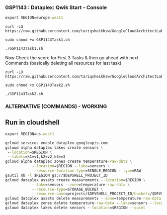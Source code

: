 ###  GSP1143 : Dataplex: Qwik Start - Console  

```cmd
export REGION=europe-west1
```

```
curl -LO https://raw.githubusercontent.com/tariqsheikhsw/GoogleCloudArchitectLabs/main/Solutions/GSP1143Task1.sh

sudo chmod +x GSP1143Task1.sh

./GSP1143Task1.sh
```

Now Check the score for First 3 Tasks & then go ahead with next Commands (basically deleting all resources for last task)

```
curl -LO https://raw.githubusercontent.com/tariqsheikhsw/GoogleCloudArchitectLabs/main/Solutions/GSP1143Task2.sh

sudo chmod +x GSP1143Task2.sh

./GSP1143Task2.sh
```



### ALTERNATIVE (COMMANDS) - WORKING

## Run in cloudshell
```cmd
export REGION=us-west1
```
```cmd
gcloud services enable dataplex.googleapis.com
gcloud alpha dataplex lakes create sensors \
 --location=$REGION \
 --labels=k1=v1,k2=v2,k3=v3 
gcloud alpha dataplex zones create temperature-raw-data \
            --location=$REGION --lake=sensors \
            --resource-location-type=SINGLE_REGION --type=RAW
gsutil mb -l $REGION gs://$DEVSHELL_PROJECT_ID
gcloud dataplex assets create measurements --location=$REGION \
            --lake=sensors --zone=temperature-raw-data \
            --resource-type=STORAGE_BUCKET \
            --resource-name=projects/$DEVSHELL_PROJECT_ID/buckets/$DEVSHELL_PROJECT_ID
gcloud dataplex assets delete measurements --zone=temperature-raw-data --lake=sensors --location=$REGION --quiet
gcloud dataplex zones delete temperature-raw-data --lake=sensors --location=$REGION --quiet
gcloud dataplex lakes delete sensors --location=$REGION --quiet
```
